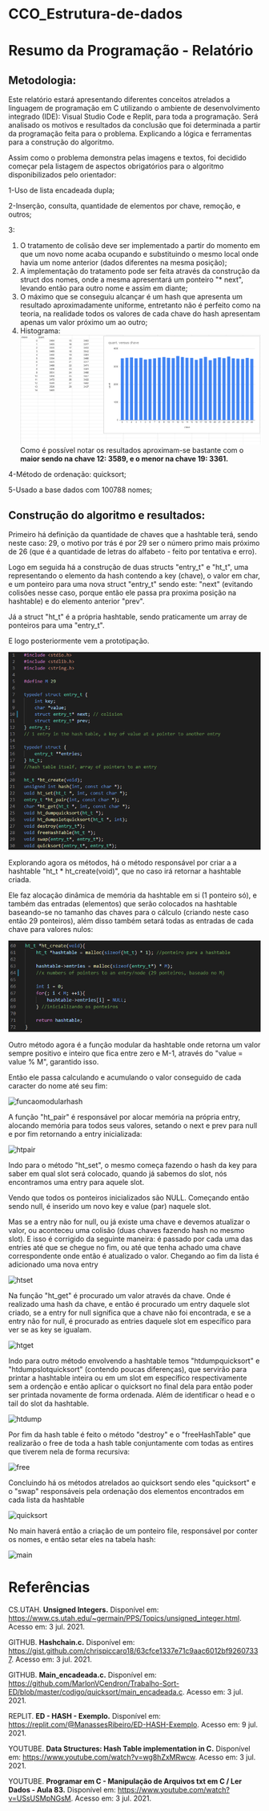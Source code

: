 # CCO_Estrutura-de-dados
# Resumo da Programação - Relatório
## Metodologia:

Este relatório estará apresentando diferentes conceitos atrelados a linguagem de programação em C utilizando o ambiente de desenvolvimento integrado (IDE): Visual Studio Code e Replit, para toda a programação. Será analisado os motivos e resultados da conclusão que foi determinada a partir da programação feita para o problema. Explicando a lógica e ferramentas para a construção do algoritmo.

Assim como o problema demonstra pelas imagens e textos, foi decidido começar pela listagem de aspectos obrigatórios para o algoritmo disponibilizados pelo orientador:

1-Uso de lista encadeada dupla;

2-Inserção, consulta, quantidade de elementos por chave, remoção, e outros;

3:
  1. O tratamento de colisão deve ser implementado a partir do momento em que um novo nome acaba ocupando e substituindo o mesmo local onde havia um nome anterior (dados diferentes na mesma posição);
  2. A implementação do tratamento pode ser feita através da construção da struct dos nomes, onde a mesma apresentará um ponteiro "* next", levando então para outro nome e assim em diante;
  3. O máximo que se conseguiu alcançar é um hash que apresenta um resultado aproximadamente uniforme, entretanto não é perfeito como na teoria, na realidade todos os valores de cada chave do hash apresentam apenas um valor próximo um ao outro;
  4. Histograma:
![histograma](https://github.com/ArthurMS15/CCO_Estrutura-de-dados/blob/main/Histograma.png)   
Como é possível notar os resultados aproximam-se bastante com o **maior sendo na chave 12: 3589, e o menor na chave 19: 3361.**

4-Método de ordenação: quicksort;

5-Usado a base dados com 100788 nomes;

## Construção do algoritmo e resultados:

Primeiro há definição da quantidade de chaves que a hashtable terá, sendo neste caso: 29, o motivo por trás é por 29 ser o número primo mais próximo de 26 (que é a quantidade de letras do alfabeto - feito por tentativa e erro).

Logo em seguida há a construção de duas structs "entry_t" e "ht_t", uma representando o elemento da hash contendo a key (chave), o valor em char, e um ponteiro para uma nova struct "entry_t" sendo este: "next" (evitando colisões nesse caso, porque então ele passa pra proxima posição na hashtable) e do elemento anterior "prev".

Já a struct "ht_t" é a própria hashtable, sendo praticamente um array de ponteiros para uma "entry_t".

E logo posteriormente vem a prototipação.

![code1](https://github.com/ArthurMS15/CCO_Estrutura-de-dados/blob/main/code1.png) 

Explorando agora os métodos, há o método responsável por criar a a hashtable "ht_t * ht_create(void)", que no caso irá retornar a hashtable criada. 

Ele faz alocação dinâmica de memória da hashtable em si (1 ponteiro só), e também das entradas (elementos) que serão colocados na hashtable baseando-se no tamanho das chaves para o cálculo (criando neste caso então 29 ponteiros), além disso também setará todas as entradas de cada chave para valores nulos:

![htcreate](https://github.com/ArthurMS15/CCO_Estrutura-de-dados/blob/main/htcreate.png) 

Outro método agora é a função modular da hashtable onde retorna um valor sempre positivo e inteiro que fica entre zero e M-1, através do "value = value % M", garantido isso.

Então ele passa calculando e acumulando o valor conseguido de cada caracter do nome até seu fim:

![funcaomodularhash](https://user-images.githubusercontent.com/66339390/125346157-c996bf80-e32f-11eb-8f6e-3e469d98282d.png)

A função "ht_pair" é responsável por alocar memória na própria entry, alocando memória para todos seus valores, setando o next e prev para null e por fim retornando a entry inicializada:

![htpair](https://user-images.githubusercontent.com/66339390/125349055-69098180-e333-11eb-8e17-9df099330124.png)

Indo para o método "ht_set", o mesmo começa fazendo o hash da key para saber em qual slot será colocado, quando já sabemos do slot, nós encontramos uma entry para aquele slot.

Vendo que todos os ponteiros inicializados são NULL. Começando então sendo null, é inserido um novo key e value (par) naquele slot. 

Mas se a entry não for null, ou já existe uma chave e devemos atualizar o valor, ou aconteceu uma colisão (duas chaves fazendo hash no mesmo slot). E isso é corrigido da seguinte maneira: é passado por cada uma das entries até que se chegue no fim, ou até que tenha achado uma chave correspondente onde então é atualizado o valor. Chegando ao fim da lista é adicionado uma nova entry

![htset](https://user-images.githubusercontent.com/66339390/125347240-0f07bc80-e331-11eb-8569-fe43bdccebbd.png)

Na função "ht_get" é procurado um valor através da chave. Onde é realizado uma hash da chave, e então é procurado um entry daquele slot criado, se a entry for null significa que a chave não foi encontrada, e se a entry não for null, é procurado as entries daquele slot em específico para ver se as key se igualam.

![htget](https://user-images.githubusercontent.com/66339390/125349621-25634780-e334-11eb-898e-d06eb4ea8eae.png)

Indo para outro método envolvendo a hashtable temos "htdumpquicksort" e "htdumpslotquicksort" (contendo poucas diferenças), que servirão para printar a hashtable inteira ou em um slot em específico respectivamente sem a ordenção e então aplicar o quicksort no final dela para então poder ser printada novamente de forma ordenada.
Além de identificar o head e o tail do slot da hashtable.

![htdump](https://user-images.githubusercontent.com/66339390/125350766-9e16d380-e335-11eb-8d53-a60ee351bb45.png)

Por fim da hash table é feito o método "destroy" e o "freeHashTable" que realizarão o free de toda a hash table conjuntamente com todas as entires que tiverem nela de forma recursiva:

![free](https://user-images.githubusercontent.com/66339390/125351033-f3eb7b80-e335-11eb-91c6-532e7ae0495d.png)

Concluindo há os métodos atrelados ao quicksort sendo eles "quicksort" e o "swap" responsáveis pela ordenação dos elementos encontrados em cada lista da hashtable

![quicksort](https://user-images.githubusercontent.com/66339390/125352439-a4a64a80-e337-11eb-99f5-eaf132e8e11c.png)

No main haverá então a criação de um ponteiro file, responsável por conter os nomes, e então setar eles na tabela hash:

![main](https://user-images.githubusercontent.com/66339390/125353018-65c4c480-e338-11eb-92d2-eb4bb1583fa6.png)

# Referências

CS.UTAH. **Unsigned Integers.** Disponível em: <https://www.cs.utah.edu/~germain/PPS/Topics/unsigned_integer.html>. Acesso em: 3 jul. 2021.

GITHUB. **Hashchain.c.** Disponível em: <https://gist.github.com/chrispiccaro18/63cfce1337e71c9aac6012bf92607337>. Acesso em: 3 jul. 2021.

GITHUB. **Main_encadeada.c.** Disponível em: <https://github.com/MarlonVCendron/Trabalho-Sort-ED/blob/master/codigo/quicksort/main_encadeada.c>. Acesso em: 3 jul. 2021.

REPLIT. **ED - HASH - Exemplo.** Disponível em: <https://replit.com/@ManassesRibeiro/ED-HASH-Exemplo>. Acesso em: 9 jul. 2021.

YOUTUBE. **Data Structures: Hash Table implementation in C.** Disponível em: <https://www.youtube.com/watch?v=wg8hZxMRwcw>. Acesso em: 3 jul. 2021.

YOUTUBE. **Programar em C - Manipulação de Arquivos txt em C / Ler Dados - Aula 83.** Disponível em: <https://www.youtube.com/watch?v=USsUSMpNGsM>. Acesso em: 3 jul. 2021.
